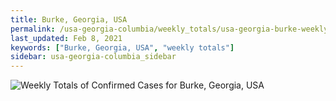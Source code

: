 ```yaml
---
title: Burke, Georgia, USA
permalink: /usa-georgia-columbia/weekly_totals/usa-georgia-burke-weekly_totals.html
last_updated: Feb 8, 2021
keywords: ["Burke, Georgia, USA", "weekly totals"]
sidebar: usa-georgia-columbia_sidebar
---
```


![Weekly Totals of Confirmed Cases for Burke, Georgia, USA](/covid_tracker/images/graphs/usa-georgia-burke-weekly_totals_graph.png)
